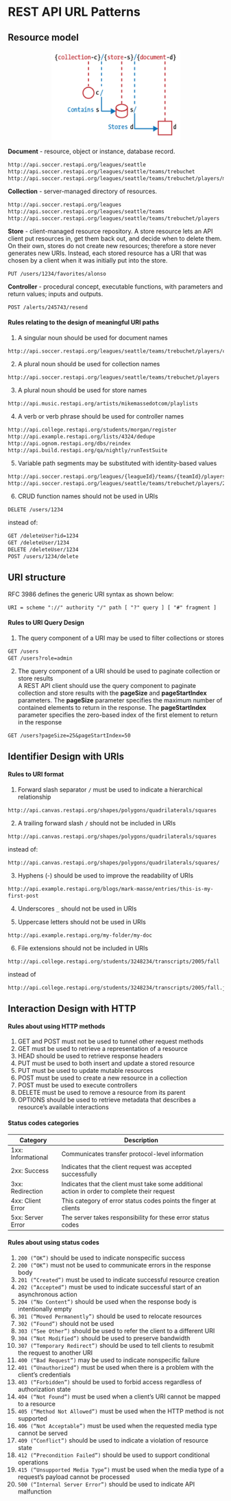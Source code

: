 # REST API URL Patterns

## Resource model
<p align="center">
  <img src="./assets/rest_api_design_patterns/uri_path_design.png" width="300">
</p>

**Document** - resource, object or instance, database record.
```
http://api.soccer.restapi.org/leagues/seattle
http://api.soccer.restapi.org/leagues/seattle/teams/trebuchet
http://api.soccer.restapi.org/leagues/seattle/teams/trebuchet/players/mike
```
**Collection** - server-managed directory of resources.
```
http://api.soccer.restapi.org/leagues
http://api.soccer.restapi.org/leagues/seattle/teams
http://api.soccer.restapi.org/leagues/seattle/teams/trebuchet/players
```
**Store** - client-managed resource repository. A store resource lets an API client put
resources in, get them back out, and decide when to delete them. On their own, stores
do not create new resources; therefore a store never generates new URIs. Instead, each
stored resource has a URI that was chosen by a client when it was initially put into the
store.
```
PUT /users/1234/favorites/alonso
```
**Controller** - procedural concept, executable functions, with parameters and return values; inputs and outputs.
```
POST /alerts/245743/resend
```

#### Rules relating to the design of meaningful URI paths
1. A singular noun should be used for document names
```
http://api.soccer.restapi.org/leagues/seattle/teams/trebuchet/players/claudio
```

2. A plural noun should be used for collection names
```
http://api.soccer.restapi.org/leagues/seattle/teams/trebuchet/players
```

3. A plural noun should be used for store names
```
http://api.music.restapi.org/artists/mikemassedotcom/playlists
```

4. A verb or verb phrase should be used for controller names
```
http://api.college.restapi.org/students/morgan/register
http://api.example.restapi.org/lists/4324/dedupe
http://api.ognom.restapi.org/dbs/reindex
http://api.build.restapi.org/qa/nightly/runTestSuite
```

5. Variable path segments may be substituted with identity-based
values
```
http://api.soccer.restapi.org/leagues/{leagueId}/teams/{teamId}/players/{playerId}
http://api.soccer.restapi.org/leagues/seattle/teams/trebuchet/players/21
```

6. CRUD function names should not be used in URIs
```
DELETE /users/1234
```
instead of:
```
GET /deleteUser?id=1234
GET /deleteUser/1234
DELETE /deleteUser/1234
POST /users/1234/delete
```

## URI structure
RFC 3986 defines the generic URI syntax as shown below:
```
URI = scheme "://" authority "/" path [ "?" query ] [ "#" fragment ]
```

#### Rules to URI Query Design
1. The query component of a URI may be used to filter collections or stores
```
GET /users
GET /users?role=admin
```

2. The query component of a URI should be used to paginate collection
or store results  
A REST API client should use the query component to paginate collection and store
results with the **pageSize** and **pageStartIndex** parameters. The **pageSize** parameter
specifies the maximum number of contained elements to return in the response. The
**pageStartIndex** parameter specifies the zero-based index of the first element to return
in the response
```
GET /users?pageSize=25&pageStartIndex=50
```

## Identifier Design with URIs

#### Rules to URI format
1. Forward slash separator `/` must be used to indicate a hierarchical
relationship
```
http://api.canvas.restapi.org/shapes/polygons/quadrilaterals/squares
```

2. A trailing forward slash `/` should not be included in URIs
```
http://api.canvas.restapi.org/shapes/polygons/quadrilaterals/squares
```
instead of:
```
http://api.canvas.restapi.org/shapes/polygons/quadrilaterals/squares/
```

3. Hyphens (-) should be used to improve the readability of URIs
```
http://api.example.restapi.org/blogs/mark-masse/entries/this-is-my-first-post
```

4. Underscores `_` should not be used in URIs

5. Uppercase letters should not be used in URIs
```
http://api.example.restapi.org/my-folder/my-doc
```

6. File extensions should not be included in URIs
```
http://api.college.restapi.org/students/3248234/transcripts/2005/fall
```
instead of
```
http://api.college.restapi.org/students/3248234/transcripts/2005/fall.json
```

## Interaction Design with HTTP

#### Rules about using HTTP methods
1. GET and POST must not be used to tunnel other request methods
2. GET must be used to retrieve a representation of a resource
3. HEAD should be used to retrieve response headers
4. PUT must be used to both insert and update a stored resource
5. PUT must be used to update mutable resources
6. POST must be used to create a new resource in a collection
7. POST must be used to execute controllers
8. DELETE must be used to remove a resource from its parent
9. OPTIONS should be used to retrieve metadata that describes a
resource’s available interactions


#### Status codes categories
|Category|Description|
|--------|-----------|
|1xx: Informational | Communicates transfer protocol-level information |
|2xx: Success | Indicates that the client request was accepted successfully |
|3xx: Redirection | Indicates that the client must take some additional action in order to complete their request |
|4xx: Client Error | This category of error status codes points the finger at clients |
|5xx: Server Error | The server takes responsibility for these error status codes |


#### Rules about using status codes
1. `200 (“OK”)` should be used to indicate nonspecific success
2. `200 (“OK”)` must not be used to communicate errors in the response
body
3. `201 (“Created”)` must be used to indicate successful resource creation
4. `202 (“Accepted”)` must be used to indicate successful start of an
asynchronous action
5. `204 (“No Content”)` should be used when the response body is
intentionally empty
6. `301 (“Moved Permanently”)` should be used to relocate resources
7. `302 (“Found”)` should not be used
8. `303 (“See Other”)` should be used to refer the client to a different URI
9. `304 (“Not Modified”)` should be used to preserve bandwidth
10. `307 (“Temporary Redirect”)` should be used to tell clients to resubmit
the request to another URI
11. `400 (“Bad Request”)` may be used to indicate nonspecific failure
12. `401 (“Unauthorized”)` must be used when there is a problem with the
client’s credentials
13. `403 (“Forbidden”)` should be used to forbid access regardless of
authorization state
14. `404 (“Not Found”)` must be used when a client’s URI cannot be mapped
to a resource
15. `405 (“Method Not Allowed”)` must be used when the HTTP method is
not supported
16. `406 (“Not Acceptable”)` must be used when the requested media type
cannot be served
17. `409 (“Conflict”)` should be used to indicate a violation of resource state
18. `412 (“Precondition Failed”)` should be used to support conditional
operations
19. `415 (“Unsupported Media Type”)` must be used when the media type
of a request’s payload cannot be processed
20. `500 (“Internal Server Error”)` should be used to indicate API
malfunction
